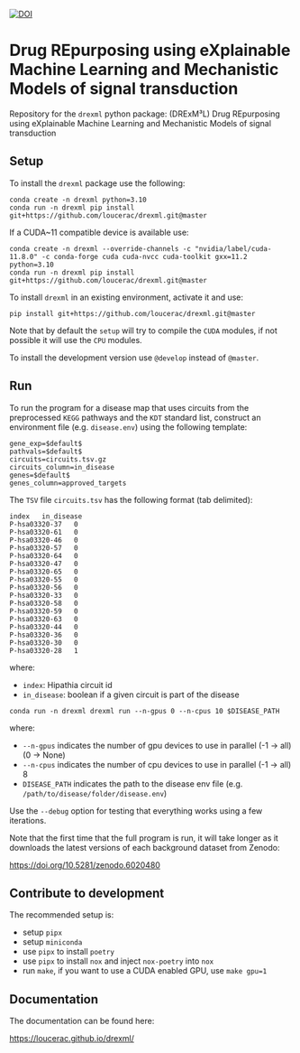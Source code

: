 [![DOI](https://zenodo.org/badge/362395439.svg)](https://zenodo.org/badge/latestdoi/362395439)

# Drug REpurposing using eXplainable Machine Learning and Mechanistic Models of signal transduction

Repository for the `drexml` python package: (DRExM³L) Drug REpurposing using eXplainable Machine Learning and Mechanistic Models of signal transduction 

## Setup

To install the `drexml` package use the following:

```
conda create -n drexml python=3.10
conda run -n drexml pip install git+https://github.com/loucerac/drexml.git@master
```

If a CUDA~11 compatible device is available use:

```
conda create -n drexml --override-channels -c "nvidia/label/cuda-11.8.0" -c conda-forge cuda cuda-nvcc cuda-toolkit gxx=11.2 python=3.10
conda run -n drexml pip install git+https://github.com/loucerac/drexml.git@master
```

To install `drexml` in an existing environment, activate it and use:

```
pip install git+https://github.com/loucerac/drexml.git@master
```

Note that by default the `setup` will try to compile the `CUDA` modules, if not possible it will use the `CPU` modules.

To install the development version use `@develop` instead of `@master`.

## Run

To run the program for a disease map that uses circuits from the preprocessed `KEGG` pathways and the `KDT` standard list, construct an environment file (e.g. `disease.env`) using the following template:

```
gene_exp=$default$
pathvals=$default$
circuits=circuits.tsv.gz
circuits_column=in_disease
genes=$default$
genes_column=approved_targets
```

The `TSV` file `circuits.tsv` has the following format (tab delimited):
```
index	in_disease
P-hsa03320-37	0
P-hsa03320-61	0
P-hsa03320-46	0
P-hsa03320-57	0
P-hsa03320-64	0
P-hsa03320-47	0
P-hsa03320-65	0
P-hsa03320-55	0
P-hsa03320-56	0
P-hsa03320-33	0
P-hsa03320-58	0
P-hsa03320-59	0
P-hsa03320-63	0
P-hsa03320-44	0
P-hsa03320-36	0
P-hsa03320-30	0
P-hsa03320-28	1
```

where:
* `index`: Hipathia circuit id
* `in_disease`: boolean if a given circuit is part of the disease

```
conda run -n drexml drexml run --n-gpus 0 --n-cpus 10 $DISEASE_PATH
```

where:
* `--n-gpus` indicates the number of gpu devices to use in parallel (-1 -> all) (0 -> None)
* `--n-cpus` indicates the number of cpu devices to use in parallel (-1 -> all) 8
* `DISEASE_PATH` indicates the path to the disease env file (e.g. `/path/to/disease/folder/disease.env`)

Use the `--debug` option for testing that everything works using a few iterations.

Note that the first time that the full program is run, it will take longer as it downloads the latest versions of each background dataset from Zenodo:

https://doi.org/10.5281/zenodo.6020480

## Contribute to development

The recommended setup is:
- setup `pipx`
- setup `miniconda`
- use `pipx` to install `poetry`
- use `pipx` to install `nox` and inject `nox-poetry` into `nox`
- run `make`, if you want to use a CUDA enabled GPU, use `make gpu=1`

## Documentation
The documentation can be found here:

https://loucerac.github.io/drexml/
